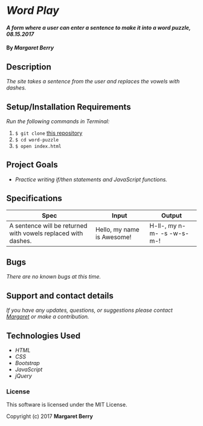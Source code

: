 # _Word Play_

#### _A form where a user can enter a sentence to make it into a word puzzle, 08.15.2017_

#### By _**Margaret Berry**_

## Description
_The site takes a sentence from the user and replaces the vowels with dashes._

## Setup/Installation Requirements
_Run the following commands in Terminal:_

1. `$ git clone` [this repository](https://github.com/codemargaret/word-puzzle.git)
2. `$ cd word-puzzle`
3. `$ open index.html`

## Project Goals
* _Practice writing if/then statements and JavaScript functions._

## Specifications
| Spec                                                      | Input                     | Output             |
|-----------------------------------------------------------|---------------------------|--------------------|
| A sentence will be returned with vowels replaced with dashes. | Hello, my name is Awesome! | H-ll-, my n-m- -s -w-s-m-! |

## Bugs
_There are no known bugs at this time._

## Support and contact details
_If you have any updates, questions, or suggestions please contact [Margaret] or make a contribution._

[Margaret]: mailto:codeberry1@gmail.com

## Technologies Used
* _HTML_
* _CSS_
* _Bootstrap_
* _JavaScript_
* _jQuery_

### License
This software is licensed under the MIT License.

Copyright (c) 2017 **Margaret Berry**
